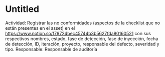 # Untitled

Actividad: Registrar las no conformidades (aspectos de la checklist que no están presentes en el asset) en el https://www.notion.so/f78724bec45744b3b5627fda80160521 con sus respectivos nombres, estado, fase de detección, fase de inyección, fecha de detección, ID, iteración, proyecto, responsable del defecto, severidad y tipo.
Responsable: Responsable de auditoría